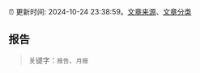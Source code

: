 :alarm_clock: 更新时间: 2024-10-24 23:38:59。[文章来源](/README.md)、[文章分类](/TAGS.md)

## 报告


> 关键字：`报告`、`月报`



